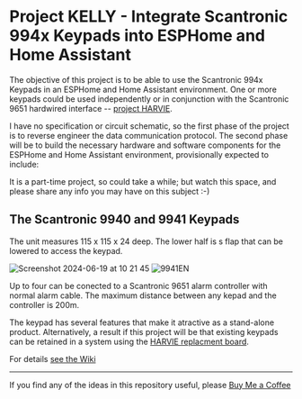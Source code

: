 # Project KELLY - Integrate Scantronic 994x Keypads into ESPHome and Home Assistant

The objective of this project is to be able to use the Scantronic 994x Keypads in an ESPHome and Home Assistant environment. One or more keypads could be used independently or in conjunction with the Scantronic 9651 hardwired interface -- [project HARVIE](https://github.com/AndySymons/HARVIE-Hardwired-Alarm-Replacement-Board). 

I have no specification or circuit schematic, so the first phase of the project is to reverse engineer the data communication protocol. 
The second phase will be to build the necessary hardware and software components for the ESPHome and Home Assistant environment, provisionally expected to include: 
    
It is a part-time project, so could take a while; but watch this space, and please share any info you may have on this subject :-)  


## The Scantronic 9940 and 9941 Keypads


The unit measures 115 x 115 x 24 deep. The lower half is s flap that can be lowered to access the keypad. 

![Screenshot 2024-06-19 at 10 21 45](https://github.com/AndySymons/KELLY-Scantronic-9940-Keypad/assets/14819812/eea9b076-7bbd-4eea-86d1-26fb86a365fe) 
![9941EN](https://github.com/AndySymons/KELLY-Scantronic-9940-Keypad/assets/14819812/0adfe867-deed-4dde-827a-0b281ed732ec)

Up to four can be conected to a Scantronic 9651 alarm controller with normal alarm cable. The maximum distance between any kepad and the controller is 200m. 

The keypad has several features that make it atractive as a stand-alone product. Alternatively, a result if this project will be that existing keypads can be retained in a system using the [HARVIE replacment board](https://github.com/AndySymons/HARVIE-Hardwired-Alarm-Replacement-Board).  


For details [see the Wiki](https://github.com/AndySymons/KELLY-Scantronic-994x-Keypad/wiki)

---
If you find any of the ideas in this repository useful, please [Buy Me a Coffee](https://buymeacoffee.com/andysymons)

